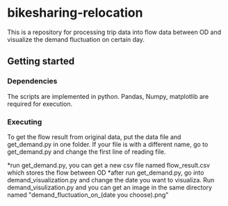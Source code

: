 # bikesharing-relocation
This is a repository for processing trip data into flow data between OD and visualize the demand fluctuation on certain day.
## Getting started

### Dependencies
The scripts are implemented in python. Pandas, Numpy, matplotlib are required for execution.

### Executing
To get the flow result from original data, put the data file and get_demand.py in one folder. If your file is with a different name, go to get_demand.py and change the first line of reading file. 

*run get_demand.py, you can get a new csv file named flow_result.csv which stores the flow between OD
*after run get_demand.py, go into demand_visualization.py and change the date you want to visualiza. Run demand_visulization.py and you can get an image in the same directory named "demand_fluctuation_on_(date you choose).png"

